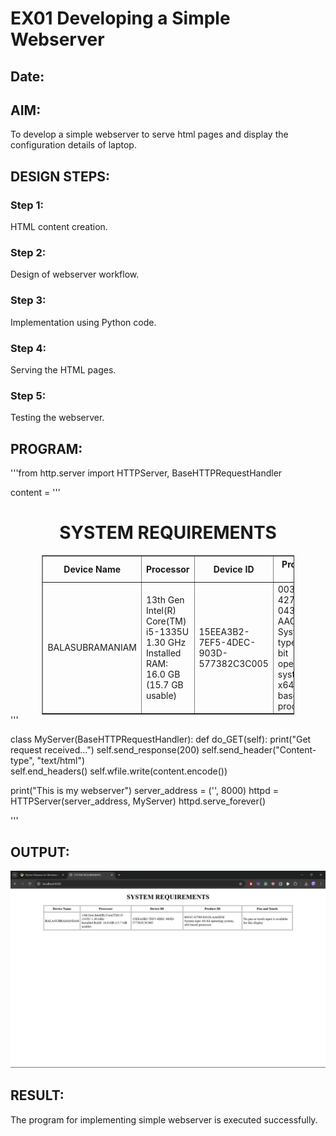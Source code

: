 # EX01 Developing a Simple Webserver
## Date:

## AIM:
To develop a simple webserver to serve html pages and display the configuration details of laptop.

## DESIGN STEPS:
### Step 1: 
HTML content creation.

### Step 2:
Design of webserver workflow.

### Step 3:
Implementation using Python code.

### Step 4:
Serving the HTML pages.

### Step 5:
Testing the webserver.

## PROGRAM:
'''from http.server import HTTPServer, BaseHTTPRequestHandler

content = '''
<!doctype html>
<html>
<head>
    <title>SYSTEM REQUIREMENTS</title>
</head>
<body>
    <h1 style="text-align: center;">SYSTEM REQUIREMENTS</h1>
    <table border="1" cellpadding="5" style="width: 80%; margin: auto;">
        <tr>
            <th>Device Name</th>
            <th>Processor</th>
            <th>Device ID</th>
            <th>Product ID</th>
            <th>Pen and Touch</th>
        </tr>
        <tr>
            <td>BALASUBRAMANIAM</td>
            <td>13th Gen Intel(R) Core(TM) i5-1335U 1.30 GHz<br>Installed RAM: 16.0 GB (15.7 GB usable)</td>
            <td>15EEA3B2-7EF5-4DEC-903D-577382C3C005</td>
            <td>00342-42709-04326-AAOEM<br>System type: 64-bit operating system, x64-based processor</td>
            <td>No pen or touch input is available for this display</td>
        </tr>
    </table>
</body>
</html>
'''


class MyServer(BaseHTTPRequestHandler):
    def do_GET(self):
        print("Get request received...")
        self.send_response(200) 
        self.send_header("Content-type", "text/html")       
        self.end_headers()
        self.wfile.write(content.encode())

print("This is my webserver") 
server_address = ('', 8000)
httpd = HTTPServer(server_address, MyServer)
httpd.serve_forever()

'''

## OUTPUT:
![alt text]({8B09E24C-AD58-4AEF-AA7A-65417738BCA8}.png)

## RESULT:
The program for implementing simple webserver is executed successfully.
